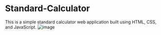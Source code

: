﻿# Standard-Calculator
 This is a simple standard calculator web application built using HTML, CSS, and JavaScript.
 ![image](https://github.com/iAtharvaj/Standard-Calculator/assets/139790888/fa28ba1b-191f-4852-b915-7b3858c755ee)

